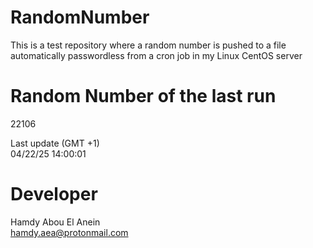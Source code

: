 # RandomNumber    
This is a test repository where a random number is pushed to a file automatically passwordless from a cron job in my Linux CentOS server    
# Random Number of the last run   
22106
      
Last update (GMT +1)    
04/22/25 14:00:01
# Developer    
Hamdy Abou El Anein   
hamdy.aea@protonmail.com
